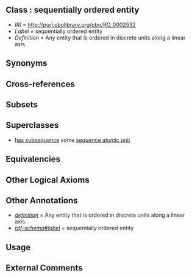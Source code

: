 
## Class : sequentially ordered entity

 * *IRI* = http://purl.obolibrary.org/obo/RO_0002532
 * *Label* = sequentially ordered entity
 * *Definition* = Any entity that is ordered in discrete units along a linear axis.

## Synonyms


## Cross-references


## Subsets


## Superclasses

 * [has subsequence](../../RO/24/RO_0002524.md) some [sequence atomic unit](../../RO/33/RO_0002533.md)

## Equivalencies


## Other Logical Axioms


## Other Annotations

 * *[definition](../../IAO/15/IAO_0000115.md)* = Any entity that is ordered in discrete units along a linear axis.
 * *[rdf-schema#label](../../el/rdf-schema#label.md)* = sequentially ordered entity

## Usage


## External Comments

